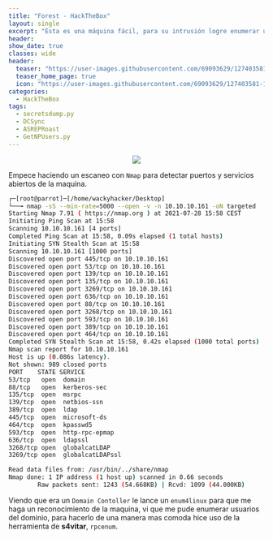 ```yaml
---
title: "Forest - HackTheBox"
layout: single
excerpt: "Esta es una máquina fácil, para su intrusión logre enumerar usuarios con la herramienta rpcenum de s4vitar y logre dumpear un hash net ntlm v2 sin autenticación al protocolo kerberos, esta técnica es llamada ASREPRoast, también logre crackearlo por fuerza bruta con john, accedí con evil-winrm, para la escalada use BloodHound para ver el vector de ataque, vi que podía otorgarme privilegios DCSync basándonos en la función de los grupos."
header:
show_date: true
classes: wide
header:
  teaser: "https://user-images.githubusercontent.com/69093629/127403581-1730522f-05c4-4a83-a131-5bded6f55d00.png"
  teaser_home_page: true
  icon: "https://user-images.githubusercontent.com/69093629/127403581-1730522f-05c4-4a83-a131-5bded6f55d00.png"
categories:
  - HackTheBox
tags:
  - secretsdump.py
  - DCSync
  - ASREPRoast
  - GetNPUsers.py
---
```


<p align="center">
<img src="https://user-images.githubusercontent.com/69093629/127403581-1730522f-05c4-4a83-a131-5bded6f55d00.png">
</p>

Empece haciendo un escaneo con `Nmap` para detectar puertos y servicios abiertos de la maquina.

```bash 
┌─[root@parrot]─[/home/wackyhacker/Desktop]
└──╼ nmap -sS --min-rate=5000 --open -v -n 10.10.10.161 -oN targeted
Starting Nmap 7.91 ( https://nmap.org ) at 2021-07-28 15:58 CEST
Initiating Ping Scan at 15:58
Scanning 10.10.10.161 [4 ports]
Completed Ping Scan at 15:58, 0.09s elapsed (1 total hosts)
Initiating SYN Stealth Scan at 15:58
Scanning 10.10.10.161 [1000 ports]
Discovered open port 445/tcp on 10.10.10.161
Discovered open port 53/tcp on 10.10.10.161
Discovered open port 139/tcp on 10.10.10.161
Discovered open port 135/tcp on 10.10.10.161
Discovered open port 3269/tcp on 10.10.10.161
Discovered open port 636/tcp on 10.10.10.161
Discovered open port 88/tcp on 10.10.10.161
Discovered open port 3268/tcp on 10.10.10.161
Discovered open port 593/tcp on 10.10.10.161
Discovered open port 389/tcp on 10.10.10.161
Discovered open port 464/tcp on 10.10.10.161
Completed SYN Stealth Scan at 15:58, 0.42s elapsed (1000 total ports)
Nmap scan report for 10.10.10.161
Host is up (0.086s latency).
Not shown: 989 closed ports
PORT 	STATE SERVICE
53/tcp   open  domain
88/tcp   open  kerberos-sec
135/tcp  open  msrpc
139/tcp  open  netbios-ssn
389/tcp  open  ldap
445/tcp  open  microsoft-ds
464/tcp  open  kpasswd5
593/tcp  open  http-rpc-epmap
636/tcp  open  ldapssl
3268/tcp open  globalcatLDAP
3269/tcp open  globalcatLDAPssl

Read data files from: /usr/bin/../share/nmap
Nmap done: 1 IP address (1 host up) scanned in 0.66 seconds
       	Raw packets sent: 1243 (54.668KB) | Rcvd: 1099 (44.000KB)
```

Viendo que era un `Domain Contoller` le lance un `enum4linux` para que me haga un reconocimiento de la maquina, vi que me pude enumerar usuarios del dominio, para hacerlo de una manera mas comoda hice uso de la herramienta de **s4vitar**, `rpcenum`.
